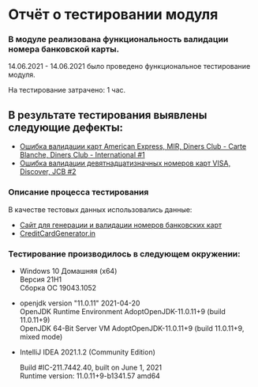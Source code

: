 # Отчёт о тестировании модуля

### В модуле реализована функциональность валидации номера банковской карты.

14.06.2021 - 14.06.2021 было проведено функциональное тестирование модуля.

На тестирование затрачено: 1 час.

## В результате тестирования выявлены следующие дефекты:

* [Ошибка валидации карт American Express, MIR, Diners Club - Carte Blanche, Diners Club - International #1](https://github.com/leonidbeltsov/JavaTask1-Credit-Card-Number-Validator/issues/1)
* [Ошибка валидации девятнадцатизначных номеров карт VISA, Discover, JCB #2](https://github.com/leonidbeltsov/JavaTask1-Credit-Card-Number-Validator/issues/2)

### Описание процесса тестирования

В качестве тестовых данных использовались данные:
* [Сайт для генерации и валидации номеров банковских карт](https://www.freeformatter.com/credit-card-number-generator-validator.html)
* [CreditCardGenerator.in](https://creditcardgenerator.in/card-generator/mir)

### Тестирование производилось в следующем окружении:
* Windows 10 Домашняя (x64)  
  Версия  21H1  
  Сборка ОС	19043.1052  
  
* openjdk version "11.0.11" 2021-04-20  
  OpenJDK Runtime Environment AdoptOpenJDK-11.0.11+9 (build 11.0.11+9)  
  OpenJDK 64-Bit Server VM AdoptOpenJDK-11.0.11+9 (build 11.0.11+9, mixed mode)
* IntelliJ IDEA 2021.1.2 (Community Edition)  
  
  Build #IC-211.7442.40, built on June 1, 2021  
  Runtime version: 11.0.11+9-b1341.57 amd64
